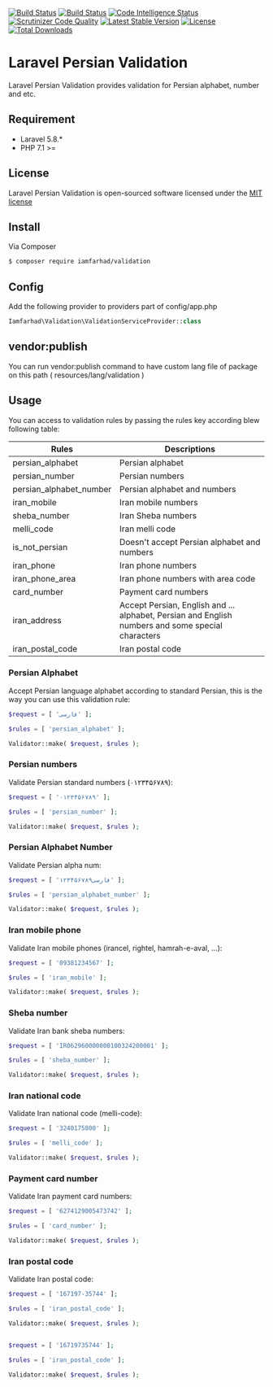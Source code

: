 [![Build Status](https://travis-ci.com/iamfarhad/validation.svg?branch=master)](https://travis-ci.com/iamfarhad/validation)
[![Build Status](https://scrutinizer-ci.com/g/iamfarhad/validation/badges/build.png?b=master)](https://scrutinizer-ci.com/g/iamfarhad/validation/build-status/master)
[![Code Intelligence Status](https://scrutinizer-ci.com/g/iamfarhad/validation/badges/code-intelligence.svg?b=master)](https://scrutinizer-ci.com/code-intelligence)
[![Scrutinizer Code Quality](https://scrutinizer-ci.com/g/iamfarhad/validation/badges/quality-score.png?b=master)](https://scrutinizer-ci.com/g/iamfarhad/validation/?branch=master)
[![Latest Stable Version](https://poser.pugx.org/iamfarhad/validation/v/stable)](https://packagist.org/packages/iamfarhad/validation)
[![License](https://poser.pugx.org/iamfarhad/validation/license)](https://packagist.org/packages/iamfarhad/validation)
[![Total Downloads](https://poser.pugx.org/iamfarhad/validation/downloads)](https://packagist.org/packages/iamfarhad/validation)

# Laravel Persian Validation

Laravel Persian Validation provides validation for Persian alphabet, number and etc.

## Requirement

* Laravel 5.8.*
* PHP 7.1 >=

## License

Laravel Persian Validation is open-sourced software licensed under the [MIT license](http://opensource.org/licenses/MIT)

## Install

Via Composer

``` bash
$ composer require iamfarhad/validation
```

## Config

Add the following provider to providers part of config/app.php
``` php
Iamfarhad\Validation\ValidationServiceProvider::class
```

## vendor:publish
You can run vendor:publish command to have custom lang file of package on this path ( resources/lang/validation )

## Usage

You can access to validation rules by passing the rules key according blew following table:

| Rules | Descriptions |
| --- | --- |
| persian_alphabet | Persian alphabet |
| persian_number | Persian numbers |
| persian_alphabet_number | Persian alphabet and numbers |
| iran_mobile | Iran mobile numbers |
| sheba_number | Iran Sheba numbers |
| melli_code | Iran melli code |
| is_not_persian | Doesn't accept Persian alphabet and numbers |
| iran_phone | Iran phone numbers |
| iran_phone_area | Iran phone numbers with area code |
| card_number | Payment card numbers |
| iran_address | Accept Persian, English and ... alphabet, Persian and English numbers and some special characters|
| iran_postal_code | Iran postal code |

### Persian Alphabet
Accept Persian language alphabet according to standard Persian, this is the way you can use this validation rule:

``` php
$request = [ 'فارسی' ];

$rules = [ 'persian_alphabet' ];

Validator::make( $request, $rules );
```

### Persian numbers
Validate Persian standard numbers (۰۱۲۳۴۵۶۷۸۹):

``` php
$request = [ '۰۱۲۳۴۵۶۷۸۹' ];

$rules = [ 'persian_number' ];

Validator::make( $request, $rules );
```

### Persian Alphabet Number
Validate Persian alpha num:

``` php
$request = [ 'فارسی۱۲۳۴۵۶۷۸۹' ];

$rules = [ 'persian_alphabet_number' ];

Validator::make( $request, $rules );
```

### Iran mobile phone
Validate Iran mobile phones (irancel, rightel, hamrah-e-aval, ...):

``` php
$request = [ '09381234567' ];

$rules = [ 'iran_mobile' ];

Validator::make( $request, $rules );
```

### Sheba number
Validate Iran bank sheba numbers:

``` php
$request = [ 'IR062960000000100324200001' ];

$rules = [ 'sheba_number' ];

Validator::make( $request, $rules );
```

### Iran national code
Validate Iran national code (melli-code):

``` php
$request = [ '3240175800' ];

$rules = [ 'melli_code' ];

Validator::make( $request, $rules );
```

### Payment card number
Validate Iran payment card numbers:

``` php
$request = [ '6274129005473742' ];

$rules = [ 'card_number' ];

Validator::make( $request, $rules );
```

### Iran postal code
Validate Iran postal code:

``` php
$request = [ '167197-35744' ];

$rules = [ 'iran_postal_code' ];

Validator::make( $request, $rules );


$request = [ '16719735744' ];

$rules = [ 'iran_postal_code' ];

Validator::make( $request, $rules );

```

